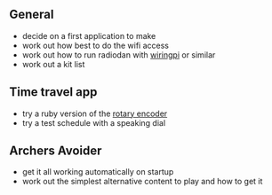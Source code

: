## General

* decide on a first application to make
* work out how best to do the wifi access
* work out how to run radiodan with [wiringpi](http://pi.gadgetoid.com/post/015-wiringpi-now-with-serial) or similar
* work out a kit list


## Time travel app

* try a ruby version of the [rotary encoder](http://planb.nicecupoftea.org/2013/06/30/rotary-encoder-for-the-raspberry-pi/)
* try a test schedule with a speaking dial


## Archers Avoider

* get it all working automatically on startup 
* work out the simplest alternative content to play and how to get it



